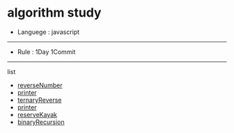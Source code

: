 # algorithm study

- Languege : javascript
----
- Rule : 1Day 1Commit
----
list

- [reverseNumber](https://github.com/Reone1/algo/tree/master/reverseNumber)
- [printer](https://github.com/Reone1/algo/tree/master/printer)
- [ternaryReverse](https://github.com/Reone1/algo/tree/master/ternaryReverse)
- [printer](https://github.com/Reone1/algo/tree/master/newId)
- [reserveKayak](https://github.com/Reone1/algo/tree/master/reserveKayak)
- [binaryRecursion](https://github.com/Reone1/algo/tree/master/binaryRecursion)